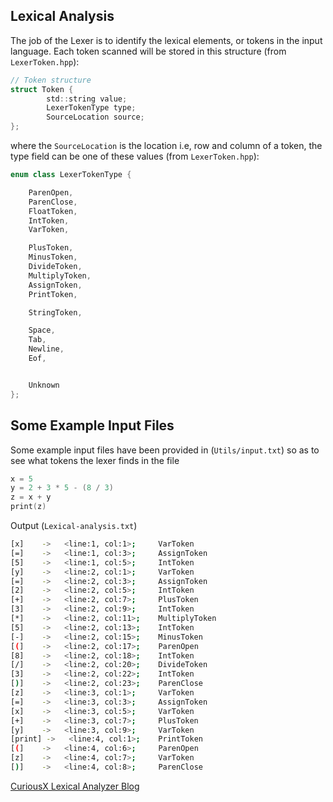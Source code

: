 ## Lexical Analysis
The job of the Lexer is to identify the lexical elements, or tokens in the input language.
Each token scanned will be stored in this structure (from `LexerToken.hpp`):

```c
// Token structure
struct Token {
        std::string value;
        LexerTokenType type;
        SourceLocation source;
};
```
where the `SourceLocation` is the location i.e, row and column of a token, the type field can be one of these values (from `LexerToken.hpp`):

```c++
enum class LexerTokenType {

    ParenOpen,
    ParenClose,
    FloatToken,
    IntToken,
    VarToken,

    PlusToken,
    MinusToken,
    DivideToken,
    MultiplyToken,
    AssignToken,
    PrintToken,

    StringToken,

    Space,
    Tab,
    Newline,
    Eof,


    Unknown
};
```

## Some Example Input Files
Some example input files have been provided in (`Utils/input.txt`) so as to see what tokens the lexer finds in the file

```c++
x = 5
y = 2 + 3 * 5 - (8 / 3)
z = x + y
print(z)
```

Output (`Lexical-analysis.txt`) 

```sh
[x]    ->   <line:1, col:1>;	 VarToken
[=]    ->   <line:1, col:3>;	 AssignToken
[5]    ->   <line:1, col:5>;	 IntToken
[y]    ->   <line:2, col:1>;	 VarToken
[=]    ->   <line:2, col:3>;	 AssignToken
[2]    ->   <line:2, col:5>;	 IntToken
[+]    ->   <line:2, col:7>;	 PlusToken
[3]    ->   <line:2, col:9>;	 IntToken
[*]    ->   <line:2, col:11>;	 MultiplyToken
[5]    ->   <line:2, col:13>;	 IntToken
[-]    ->   <line:2, col:15>;	 MinusToken
[(]    ->   <line:2, col:17>;	 ParenOpen
[8]    ->   <line:2, col:18>;	 IntToken
[/]    ->   <line:2, col:20>;	 DivideToken
[3]    ->   <line:2, col:22>;	 IntToken
[)]    ->   <line:2, col:23>;	 ParenClose
[z]    ->   <line:3, col:1>;	 VarToken
[=]    ->   <line:3, col:3>;	 AssignToken
[x]    ->   <line:3, col:5>;	 VarToken
[+]    ->   <line:3, col:7>;	 PlusToken
[y]    ->   <line:3, col:9>;	 VarToken
[print] ->   <line:4, col:1>;	 PrintToken
[(]    ->   <line:4, col:6>;	 ParenOpen
[z]    ->   <line:4, col:7>;	 VarToken
[)]    ->   <line:4, col:8>;	 ParenClose
```


[CuriousX Lexical Analyzer Blog](https://jenniferchukwu.com/posts/lexicalAnalysis)